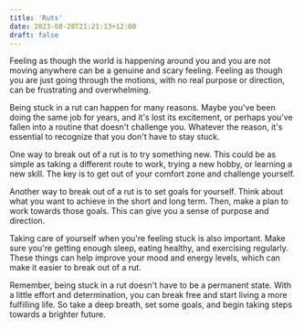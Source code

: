 ```yaml
---
title: 'Ruts'
date: 2023-08-28T21:21:13+12:00
draft: false
---
```


Feeling as though the world is happening around you and you are not moving anywhere can be a genuine and scary feeling. Feeling as though you are just going through the motions, with no real purpose or direction, can be frustrating and overwhelming. 

Being stuck in a rut can happen for many reasons. Maybe you've been doing the same job for years, and it's lost its excitement, or perhaps you've fallen into a routine that doesn't challenge you. Whatever the reason, it's essential to recognize that you don't have to stay stuck.

One way to break out of a rut is to try something new. This could be as simple as taking a different route to work, trying a new hobby, or learning a new skill. The key is to get out of your comfort zone and challenge yourself.

Another way to break out of a rut is to set goals for yourself. Think about what you want to achieve in the short and long term. Then, make a plan to work towards those goals. This can give you a sense of purpose and direction.

Taking care of yourself when you're feeling stuck is also important. Make sure you're getting enough sleep, eating healthy, and exercising regularly. These things can help improve your mood and energy levels, which can make it easier to break out of a rut.

Remember, being stuck in a rut doesn't have to be a permanent state. With a little effort and determination, you can break free and start living a more fulfilling life. So take a deep breath, set some goals, and begin taking steps towards a brighter future.

